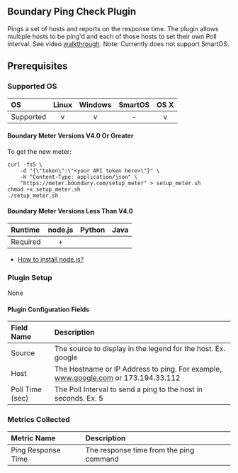 Boundary Ping Check Plugin
--------------------------

Pings a set of hosts and reports on the response time. The plugin allows multiple hosts to be ping'd and each of those hosts to set their own Poll interval. See video [walkthrough](https://help.boundary.com/hc/articles/201383932).
Note: Currently does not support SmartOS.

## Prerequisites

### Supported OS

|     OS    | Linux | Windows | SmartOS | OS X |
|:----------|:-----:|:-------:|:-------:|:----:|
| Supported |   v   |    v    |    -    |  v   |

#### Boundary Meter Versions V4.0 Or Greater

To get the new meter:

    curl -fsS \
        -d "{\"token\":\"<your API token here>\"}" \
        -H "Content-Type: application/json" \
        "https://meter.boundary.com/setup_meter" > setup_meter.sh
    chmod +x setup_meter.sh
    ./setup_meter.sh

#### Boundary Meter Versions Less Than V4.0

|  Runtime | node.js | Python | Java |
|:---------|:-------:|:------:|:----:|
| Required |    +    |        |      |

- [How to install node.js?](https://help.boundary.com/hc/articles/202360701)

### Plugin Setup
None

#### Plugin Configuration Fields

|Field Name     |Description                                                                       |
|:--------------|:---------------------------------------------------------------------------------|
|Source         |The source to display in the legend for the host. Ex. google                      |
|Host           |The Hostname or IP Address to ping.  For example, www.google.com or 173.194.33.112|
|Poll Time (sec)|The Poll Interval to send a ping to the host in seconds. Ex. 5                    |

### Metrics Collected

|Metric Name       |Description                            |
|:-----------------|:--------------------------------------|
|Ping Response Time|The response time from the ping command|
